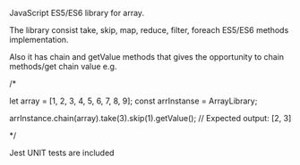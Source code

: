JavaScript ES5/ES6 library for array.

The library consist take, skip, map, reduce, filter, foreach ES5/ES6 methods implementation.

Also it has chain and getValue methods that gives the opportunity to chain methods/get chain value e.g.

/*

let array = [1, 2, 3, 4, 5, 6, 7, 8, 9];
const arrInstanse = ArrayLibrary;

arrInstance.chain(array).take(3).skip(1).getValue(); // Expected output: [2, 3]

*/

Jest UNIT tests are included
